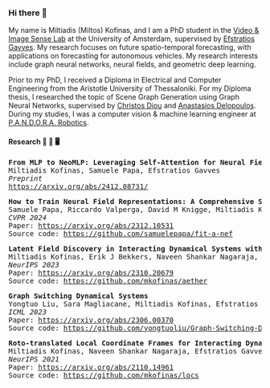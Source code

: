 ### Hi there 👋

My name is Miltiadis (Miltos) Kofinas, and I am a PhD student in the [Video & Image Sense Lab](https://ivi.fnwi.uva.nl/vislab/) at the University of Amsterdam, supervised by [Efstratios Gavves](https://egavves.com/). My research focuses on future spatio-temporal forecasting, with applications on forecasting for autonomous vehicles. My research interests include graph neural networks, neural fields, and geometric deep learning.

Prior to my PhD, I received a Diploma in Electrical and Computer Engineering from the Aristotle University of Thessaloniki. For my Diploma thesis, I researched the topic of Scene Graph Generation using Graph Neural Networks, supervised by [Christos Diou](https://diou.github.io/) and [Anastasios Delopoulos](https://mug.ee.auth.gr/people/anastasios-delopoulos/). During my studies, I was a computer vision & machine learning engineer at [P.A.N.D.O.R.A. Robotics](https://pandora.ee.auth.gr/pandora-robotics/).

#### Research 🧪 🔬 🖥️

<pre>
<b>From MLP to NeoMLP: Leveraging Self-Attention for Neural Fields</b>
Miltiadis Kofinas, Samuele Papa, Efstratios Gavves
<em>Preprint</em>
<a href="https://arxiv.org/abs/2412.08731">https://arxiv.org/abs/2412.08731/</a>
</pre>

<pre>
<b>How to Train Neural Field Representations: A Comprehensive Study and Benchmark</b>
Samuele Papa, Riccardo Valperga, David M Knigge, Miltiadis Kofinas, Phillip Lippe, Jan-Jakob Sonke, Efstratios Gavves
<em>CVPR 2024</em>
Paper: <a href="https://arxiv.org/abs/2312.10531">https://arxiv.org/abs/2312.10531</a>
Source code: <a href="https://github.com/samuelepapa/fit-a-nef">https://github.com/samuelepapa/fit-a-nef</a>
</pre>
 

<pre>
<b>Latent Field Discovery in Interacting Dynamical Systems with Neural Fields</b>
Miltiadis Kofinas, Erik J Bekkers, Naveen Shankar Nagaraja, Efstratios Gavves
<em>NeurIPS 2023</em>
Paper: <a href="https://arxiv.org/abs/2310.20679">https://arxiv.org/abs/2310.20679</a>
Source code: <a href="https://github.com/mkofinas/aether">https://github.com/mkofinas/aether</a>
</pre>

<pre>
<b>Graph Switching Dynamical Systems</b>
Yongtuo Liu, Sara Magliacane, Miltiadis Kofinas, Efstratios Gavves
<em>ICML 2023</em>
Paper: <a href="https://arxiv.org/abs/2306.00370">https://arxiv.org/abs/2306.00370</a>
Source code: <a href="https://github.com/yongtuoliu/Graph-Switching-Dynamical-Systems">https://github.com/yongtuoliu/Graph-Switching-Dynamical-Systems</a>
</pre>

<pre>
<b>Roto-translated Local Coordinate Frames for Interacting Dynamical Systems</b>
Miltiadis Kofinas, Naveen Shankar Nagaraja, Efstratios Gavves
<em>NeurIPS 2021</em>
Paper: <a href="https://arxiv.org/abs/2110.14961">https://arxiv.org/abs/2110.14961</a>
Source code: <a href="https://github.com/mkofinas/locs">https://github.com/mkofinas/locs</a>
</pre>

<!--
We propose roto-translated local coordinate frames for all nodes-objects in the geometric graphs of interacting dynamical systems.
Each local coordinate frame is centered at the target object and rotated to match its orientation.
Experiments on a number of 2D/3D settings, including pedestrians in traffic scenes and interacting charged particles, demonstrate the effectiveness of our method.
-->

<!--
**mkofinas/mkofinas** is a ✨ _special_ ✨ repository because its `README.md` (this file) appears on your GitHub profile.

Here are some ideas to get you started:

- 🔭 I’m currently working on ...
- 🌱 I’m currently learning ...
- 👯 I’m looking to collaborate on ...
- 🤔 I’m looking for help with ...
- 💬 Ask me about ...
- 📫 How to reach me: ...
- 😄 Pronouns: ...
- ⚡ Fun fact: ...
-->
